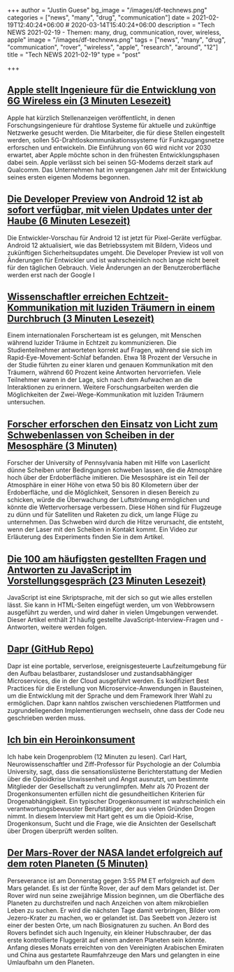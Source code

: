 +++
author = "Justin Guese"
bg_image = "/images/df-technews.png"
categories = ["news", "many", "drug", "communication"]
date = 2021-02-19T12:40:24+06:00 # 2020-03-14T15:40:24+06:00
description = "Tech NEWS 2021-02-19 - Themen: many, drug, communication, rover, wireless, apple"
image = "/images/df-technews.png"
tags = ["news", "many", "drug", "communication", "rover", "wireless", "apple", "research", "around", "12"]
title = "Tech NEWS 2021-02-19"
type = "post"

+++

## [Apple stellt Ingenieure für die Entwicklung von 6G Wireless ein (3 Minuten Lesezeit)](https://finance.yahoo.com/news/apple-hiring-engineers-develop-6g-110000382.html)

 Apple hat kürzlich Stellenanzeigen veröffentlicht, in denen Forschungsingenieure für drahtlose Systeme für aktuelle und zukünftige Netzwerke gesucht werden. Die Mitarbeiter, die für diese Stellen eingestellt werden, sollen 5G-Drahtloskommunikationssysteme für Funkzugangsnetze erforschen und entwickeln. Die Einführung von 6G wird nicht vor 2030 erwartet, aber Apple möchte schon in den frühesten Entwicklungsphasen dabei sein. Apple verlässt sich bei seinen 5G-Modems derzeit stark auf Qualcomm. Das Unternehmen hat im vergangenen Jahr mit der Entwicklung seines ersten eigenen Modems begonnen.

## [Die Developer Preview von Android 12 ist ab sofort verfügbar, mit vielen Updates unter der Haube (6 Minuten Lesezeit)](https://www.theverge.com/2021/2/18/22288084/android-12-developer-preview-available-google-pixel)

 Die Entwickler-Vorschau für Android 12 ist jetzt für Pixel-Geräte verfügbar. Android 12 aktualisiert, wie das Betriebssystem mit Bildern, Videos und zukünftigen Sicherheitsupdates umgeht. Die Developer Preview ist voll von Änderungen für Entwickler und ist wahrscheinlich noch lange nicht bereit für den täglichen Gebrauch. Viele Änderungen an der Benutzeroberfläche werden erst nach der Google I

## [Wissenschaftler erreichen Echtzeit-Kommunikation mit luziden Träumern in einem Durchbruch (3 Minuten Lesezeit)](https://www.vice.com/en/article/4admym/scientists-achieve-real-time-communication-with-lucid-dreamers-in-breakthrough)

 Einem internationalen Forscherteam ist es gelungen, mit Menschen während luzider Träume in Echtzeit zu kommunizieren. Die Studienteilnehmer antworteten korrekt auf Fragen, während sie sich im Rapid-Eye-Movement-Schlaf befanden. Etwa 18 Prozent der Versuche in der Studie führten zu einer klaren und genauen Kommunikation mit den Träumern, während 60 Prozent keine Antworten hervorriefen. Viele Teilnehmer waren in der Lage, sich nach dem Aufwachen an die Interaktionen zu erinnern. Weitere Forschungsarbeiten werden die Möglichkeiten der Zwei-Wege-Kommunikation mit luziden Träumern untersuchen.

## [Forscher erforschen den Einsatz von Licht zum Schwebenlassen von Scheiben in der Mesosphäre (3 Minuten)](https://phys.org/news/2021-02-explore-levitate-discs-mesosphere.html)

 Forscher der University of Pennsylvania haben mit Hilfe von Laserlicht dünne Scheiben unter Bedingungen schweben lassen, die die Atmosphäre hoch über der Erdoberfläche imitieren. Die Mesosphäre ist ein Teil der Atmosphäre in einer Höhe von etwa 50 bis 80 Kilometern über der Erdoberfläche, und die Möglichkeit, Sensoren in diesen Bereich zu schicken, würde die Überwachung der Luftströmung ermöglichen und könnte die Wettervorhersage verbessern. Diese Höhen sind für Flugzeuge zu dünn und für Satelliten und Raketen zu dick, um lange Flüge zu unternehmen. Das Schweben wird durch die Hitze verursacht, die entsteht, wenn der Laser mit den Scheiben in Kontakt kommt. Ein Video zur Erläuterung des Experiments finden Sie in dem Artikel.

## [Die 100 am häufigsten gestellten Fragen und Antworten zu JavaScript im Vorstellungsgespräch (23 Minuten Lesezeit)](https://alimammiya.hashnode.dev/100-most-asked-javascript-interview-questions-and-answers-part-1)

 JavaScript ist eine Skriptsprache, mit der sich so gut wie alles erstellen lässt. Sie kann in HTML-Seiten eingefügt werden, um von Webbrowsern ausgeführt zu werden, und wird daher in vielen Umgebungen verwendet. Dieser Artikel enthält 21 häufig gestellte JavaScript-Interview-Fragen und -Antworten, weitere werden folgen.

## [Dapr (GitHub Repo)](https://github.com/dapr/dapr)

 Dapr ist eine portable, serverlose, ereignisgesteuerte Laufzeitumgebung für den Aufbau belastbarer, zustandsloser und zustandsabhängiger Microservices, die in der Cloud ausgeführt werden. Es kodifiziert Best Practices für die Erstellung von Microservice-Anwendungen in Bausteinen, um die Entwicklung mit der Sprache und dem Framework Ihrer Wahl zu ermöglichen. Dapr kann nahtlos zwischen verschiedenen Plattformen und zugrundeliegenden Implementierungen wechseln, ohne dass der Code neu geschrieben werden muss.

## [Ich bin ein Heroinkonsument](https://nautil.us/issue/96/rewired/i-am-a-heroin-user-i-do-not-have-a-drug-problem)

 Ich habe kein Drogenproblem (12 Minuten zu lesen). Carl Hart, Neurowissenschaftler und Ziff-Professor für Psychologie an der Columbia University, sagt, dass die sensationslüsterne Berichterstattung der Medien über die Opioidkrise Unwissenheit und Angst ausnutzt, um bestimmte Mitglieder der Gesellschaft zu verunglimpfen. Mehr als 70 Prozent der Drogenkonsumenten erfüllen nicht die gesundheitlichen Kriterien für Drogenabhängigkeit. Ein typischer Drogenkonsument ist wahrscheinlich ein verantwortungsbewusster Berufstätiger, der aus vielen Gründen Drogen nimmt. In diesem Interview mit Hart geht es um die Opioid-Krise, Drogenkonsum, Sucht und die Frage, wie die Ansichten der Gesellschaft über Drogen überprüft werden sollten.

## [Der Mars-Rover der NASA landet erfolgreich auf dem roten Planeten (5 Minuten)](https://www.nbcnews.com/science/space/nasas-mars-rover-perseverance-touches-red-planet-rcna295)

 Perseverance ist am Donnerstag gegen 3:55 PM ET erfolgreich auf dem Mars gelandet. Es ist der fünfte Rover, der auf dem Mars gelandet ist. Der Rover wird nun seine zweijährige Mission beginnen, um die Oberfläche des Planeten zu durchstreifen und nach Anzeichen von altem mikrobiellen Leben zu suchen. Er wird die nächsten Tage damit verbringen, Bilder vom Jezero-Krater zu machen, wo er gelandet ist. Das Seebett von Jezero ist einer der besten Orte, um nach Biosignaturen zu suchen. An Bord des Rovers befindet sich auch Ingenuity, ein kleiner Hubschrauber, der das erste kontrollierte Fluggerät auf einem anderen Planeten sein könnte. Anfang dieses Monats erreichten von den Vereinigten Arabischen Emiraten und China aus gestartete Raumfahrzeuge den Mars und gelangten in eine Umlaufbahn um den Planeten.

